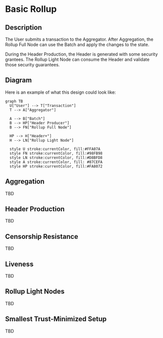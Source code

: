 # Basic Rollup

## Description

The User submits a transaction to the Aggregator. After Aggregation, the Rollup Full Node can use the Batch and apply the changes to the state.

During the Header Production, the Header is generated with some security grantees. The Rollup Light Node can consume the Header and validate those security guarantees.

## Diagram

Here is an example of what this design could look like:

```mermaid
graph TB
  U["User"] --> T["Transaction"]
  T --> A["Aggregator"]
  
  A --> B["Batch"]
  B --> HP["Header Producer"]
  B --> FN["Rollup Full Node"]
  
  HP --> H["Header+"]
  H --> LN["Rollup Light Node"]

  style U stroke:currentColor, fill:#FFA07A
  style FN stroke:currentColor, fill:#98FB98
  style LN stroke:currentColor, fill:#D8BFD8
  style A stroke:currentColor, fill: #87CEFA
  style HP stroke:currentColor, fill:#FA8072
```

## Aggregation

TBD

## Header Production

TBD

## Censorship Resistance

TBD

## Liveness

TBD

## Rollup Light Nodes

TBD

## Smallest Trust-Minimized Setup

TBD

